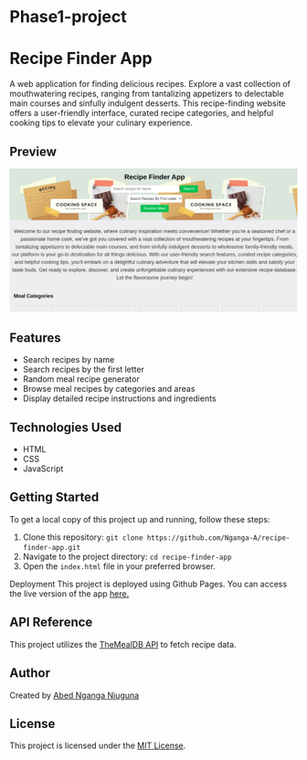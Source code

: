 # Phase1-project
# Recipe Finder App

A web application for finding delicious recipes. Explore a vast collection of mouthwatering recipes, ranging from tantalizing appetizers to delectable main courses and sinfully indulgent desserts. This recipe-finding website offers a user-friendly interface, curated recipe categories, and helpful cooking tips to elevate your culinary experience.

## Preview

![Recipe Finder App Preview](preview.png)

## Features
- Search recipes by name
- Search recipes by the first letter
- Random meal recipe generator
- Browse meal recipes by categories and areas
- Display detailed recipe instructions and ingredients

## Technologies Used
- HTML
- CSS
- JavaScript

## Getting Started
To get a local copy of this project up and running, follow these steps:

1. Clone this repository: `git clone https://github.com/Nganga-A/recipe-finder-app.git`
2. Navigate to the project directory: `cd recipe-finder-app`
3. Open the `index.html` file in your preferred browser.

Deployment
This project is deployed using Github Pages. You can access the live version of the app [here.](nganga-a.github.io/Phase1-project/)

## API Reference

This project utilizes the [TheMealDB API](https://www.themealdb.com/api.php) to fetch recipe data.

## Author

Created by [Abed Nganga Njuguna ](https://github.com/Nganga-A)

## License

This project is licensed under the [MIT License](LICENSE).
